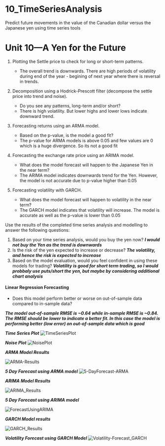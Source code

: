# 10_TimeSeriesAnalysis
 Predict future movements in the value of the Canadian dollar versus the Japanese yen using time series tools


# Unit 10—A Yen for the Future

1. Plotting the Settle price to check for long or short-term patterns.
   
    * The overall trend is downwards. There are high periods of volatility during end of the year - begining of next year where there is reversal in trends.

2. Decomposition using a Hodrick-Prescott filter (decompose the settle price into trend and noise).
    
     *  Do you see any patterns, long-term and/or short?
     *  There is high volatility. But lower highs and lower lows indicate downward trend.

3. Forecasting returns using an ARMA model.
    
    * Based on the p-value, is the model a good fit?
    *  The p-value for ARMA models is above 0.05 and few values are 0 which is a huge divergence. So its not a good fit

4. Forecasting the exchange rate price using an ARIMA model.
    
    * What does the model forecast will happen to the Japanese Yen in the near term?
    *  The ARIMA model indicates downwards trend for the Yen. However, the model is not accurate due to p-value higher than 0.05

5. Forecasting volatility with GARCH.
   
    * What does the model forecast will happen to volatility in the near term?
    *  The GARCH model indicates that volatility will increase. The model is accurate as well as the p-value is lower than 0.05

Use the results of the completed time series analysis and modelling to answer the following questions:

1. Based on your time series analysis, would you buy the yen now?
***I would not buy the Yen as the trend is downwards***
2. Is the risk of the yen expected to increase or decrease?
***The volatility, and hence the risk is expected to increase***
3. Based on the model evaluation, would you feel confident in using these models for trading?
***Volatility is good for short term trading, so I would probbaly use puts/short the yen, but maybe by considering additional chart analysis***

#### Linear Regression Forecasting
* Does this model perform better or worse on out-of-sample data compared to in-sample data?

***The model out-of-sample RMSE is ~0.64 while in-sample RMSE is ~0.84. The RMSE should be lower to indicate a better fit. In this case the model is performing better (low error) on out-of-sample data which is good***


***Time Series Plot***
![TimeSeriesPlot](Images/TimeSeriesPlot.png)

***Noise Plot***
![NoisePlot](Images/NoisePlot.png)

***ARMA Model Results***

![ARMA-Results](Images/ARMA-Results.png)

***5 Day Forecast using ARMA model***
![5-DayForecast-ARMA](Images/5-DayForecast-ARMA.png)

***ARIMA Model Results***

![ARIMA_Results](Images/ARIMA_Results.png)

***5 Day Forecast using ARIMA model***

![ForecastUsingARIMA](Images/ForecastUsingARIMA.png)

***GARCH Model results***

![GARCH_Results](Images/GARCH_Results.png)

***Volatility Forecast using GARCH Model***
![Volatility-Forecast_GARCH](Images/Volatility-Forecast_GARCH.png)



